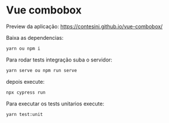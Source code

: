 # Vue combobox

Preview da aplicação:
https://contesini.github.io/vue-combobox/

Baixa as dependencias:
```bash
yarn ou npm i
```

Para rodar tests integração suba o servidor:
```bash
yarn serve ou npm run serve
```
depois execute:
```bash
npx cypress run
```

Para executar os tests unitarios execute:
```bash
yarn test:unit
```